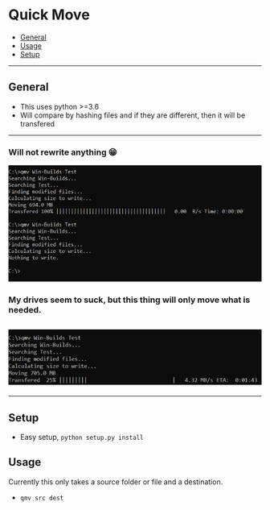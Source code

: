 # Quick Move
* [General](#general)
* [Usage](#usage)
* [Setup](#setup)

---
## General
* This uses python >=3.6
* Will compare by hashing files and if they are different, then it will be transfered
---
### Will not rewrite anything 😁
![Moving](https://github.com/Alsira/file-mover/blob/master/images/First%20move.png)
### My drives seem to suck, but this thing will only move what is needed.
![Slow](https://github.com/Alsira/file-mover/blob/master/images/Slow%20Move.png)
---
---
## Setup
* Easy setup, `python setup.py install`

## Usage
Currently this only takes a source folder or file and a destination.
* `qmv src dest`
